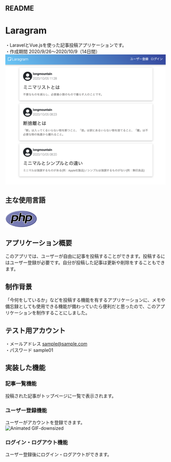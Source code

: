 ## README

# Laragram
・LaravelとVue.jsを使った記事投稿アプリケーションです。  
・作成期間 2020/9/26〜2020/10/9（14日間） 
<img src="https://github.com/longmt0225/laravel/blob/main/image.index.png">

## 主な使用言語
<img src="https://github.com/longmt0225/laravel/blob/main/image.php.png" width="100px"> <img src="" width="100px"> <img src="" width="100px"> <img src="" width="100px">  

## アプリケーション概要
このアプリでは、ユーザーが自由に記事を投稿することができます。投稿するにはユーザー登録が必要です。自分が投稿した記事は更新や削除をすることもできます。  

## 制作背景
「今何をしているか」などを投稿する機能を有するアプリケーションに、メモや備忘録としても使用できる機能が備わっていたら便利だと思ったので、このアプリケーションを制作することにしました。  

## テスト用アカウント
・メールアドレス sample@sample.com  
・パスワード sample01  

## 実装した機能
### 記事一覧機能  
投稿された記事がトップページに一覧で表示されます。

### ユーザー登録機能  
ユーザーがアカウントを登録できます。  
![Animated GIF-downsized](https://user-images.githubusercontent.com/69623233/95037302-830f9700-0705-11eb-91d9-1ac44cde7685.gif)

### ログイン・ログアウト機能  
ユーザー登録後にログイン・ログアウトができます。
